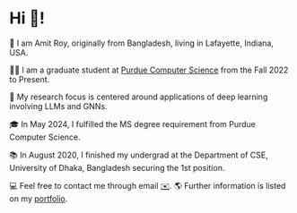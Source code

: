 # Hi 👋!

🌱 I am Amit Roy, originally from Bangladesh, living in Lafayette, Indiana, USA.

👨‍🎓 I am a graduate student at [Purdue Computer Science](https://www.cs.purdue.edu/) from the Fall 2022 to Present.

🧐 My research focus is centered around applications of deep learning involving LLMs and GNNs. 

🎓 In May 2024, I fulfilled the MS degree requirement from Purdue Computer Science.

📚 In August 2020, I finished my undergrad at the Department of CSE, University of Dhaka, Bangladesh securing the 1st position.

💻 Feel free to contact me through email [✉️](mailto:roy206@purdue.edu). 🌎 Further information is listed on my [portfolio](https://amitroy7781.github.io/).
